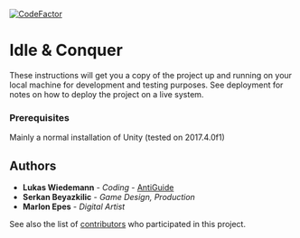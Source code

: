 [![CodeFactor](https://www.codefactor.io/repository/github/antiguide/idleandconquer/badge)](https://www.codefactor.io/repository/github/antiguide/idleandconquer)



# Idle & Conquer

These instructions will get you a copy of the project up and running on your local machine for development and testing purposes. See deployment for notes on how to deploy the project on a live system.

### Prerequisites

Mainly a normal installation of Unity (tested on 2017.4.0f1)

## Authors

* **Lukas Wiedemann** - *Coding* - [AntiGuide](https://github.com/AntiGuide)
* **Serkan Beyazkilic** - *Game Design, Production*
* **Marlon Epes** - *Digital Artist*

See also the list of [contributors](https://github.com/AntiGuide/IdleAndConquer/contributors) who participated in this project.
